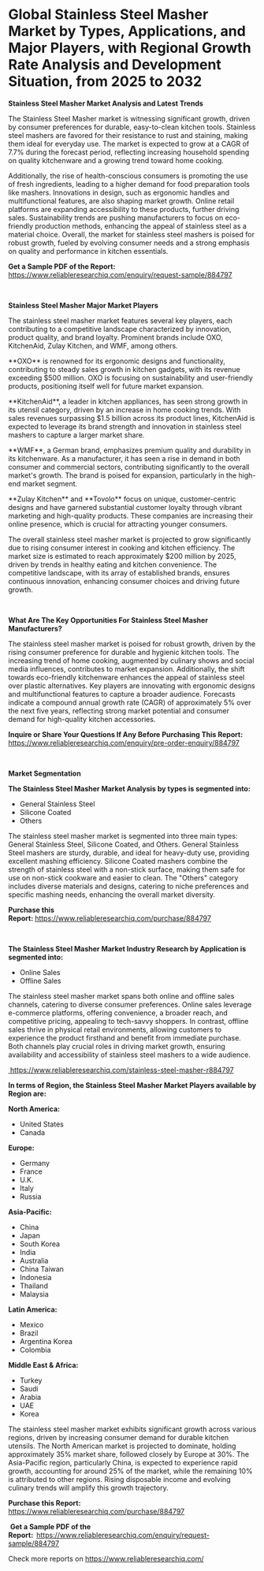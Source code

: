 <p><h1>Global Stainless Steel Masher Market by Types, Applications, and Major Players, with Regional Growth Rate Analysis and Development Situation, from 2025 to 2032</h1></p><p><strong>Stainless Steel Masher Market Analysis and Latest Trends</strong></p>
<p><p>The Stainless Steel Masher market is witnessing significant growth, driven by consumer preferences for durable, easy-to-clean kitchen tools. Stainless steel mashers are favored for their resistance to rust and staining, making them ideal for everyday use. The market is expected to grow at a CAGR of 7.7% during the forecast period, reflecting increasing household spending on quality kitchenware and a growing trend toward home cooking. </p><p>Additionally, the rise of health-conscious consumers is promoting the use of fresh ingredients, leading to a higher demand for food preparation tools like mashers. Innovations in design, such as ergonomic handles and multifunctional features, are also shaping market growth. Online retail platforms are expanding accessibility to these products, further driving sales. Sustainability trends are pushing manufacturers to focus on eco-friendly production methods, enhancing the appeal of stainless steel as a material choice. Overall, the market for stainless steel mashers is poised for robust growth, fueled by evolving consumer needs and a strong emphasis on quality and performance in kitchen essentials.</p></p>
<p><strong>Get a Sample PDF of the Report:&nbsp;</strong> <a href="https://www.reliableresearchiq.com/enquiry/request-sample/884797?utm_campaign=1123&utm_medium=2&utm_source=Github&utm_content=ia&utm_term=05022025&utm_id=stainless-steel-masher">https://www.reliableresearchiq.com/enquiry/request-sample/884797</a></p>
<p>&nbsp;</p>
<p><strong>Stainless Steel Masher Major Market Players</strong></p>
<p><p>The stainless steel masher market features several key players, each contributing to a competitive landscape characterized by innovation, product quality, and brand loyalty. Prominent brands include OXO, KitchenAid, Zulay Kitchen, and WMF, among others.</p><p>**OXO** is renowned for its ergonomic designs and functionality, contributing to steady sales growth in kitchen gadgets, with its revenue exceeding $500 million. OXO is focusing on sustainability and user-friendly products, positioning itself well for future market expansion.</p><p>**KitchenAid**, a leader in kitchen appliances, has seen strong growth in its utensil category, driven by an increase in home cooking trends. With sales revenues surpassing $1.5 billion across its product lines, KitchenAid is expected to leverage its brand strength and innovation in stainless steel mashers to capture a larger market share.</p><p>**WMF**, a German brand, emphasizes premium quality and durability in its kitchenware. As a manufacturer, it has seen a rise in demand in both consumer and commercial sectors, contributing significantly to the overall market's growth. The brand is poised for expansion, particularly in the high-end market segment.</p><p>**Zulay Kitchen** and **Tovolo** focus on unique, customer-centric designs and have garnered substantial customer loyalty through vibrant marketing and high-quality products. These companies are increasing their online presence, which is crucial for attracting younger consumers.</p><p>The overall stainless steel masher market is projected to grow significantly due to rising consumer interest in cooking and kitchen efficiency. The market size is estimated to reach approximately $200 million by 2025, driven by trends in healthy eating and kitchen convenience. The competitive landscape, with its array of established brands, ensures continuous innovation, enhancing consumer choices and driving future growth.</p></p>
<p>&nbsp;</p>
<p><strong>What Are The Key Opportunities For Stainless Steel Masher Manufacturers?</strong></p>
<p><p>The stainless steel masher market is poised for robust growth, driven by the rising consumer preference for durable and hygienic kitchen tools. The increasing trend of home cooking, augmented by culinary shows and social media influences, contributes to market expansion. Additionally, the shift towards eco-friendly kitchenware enhances the appeal of stainless steel over plastic alternatives. Key players are innovating with ergonomic designs and multifunctional features to capture a broader audience. Forecasts indicate a compound annual growth rate (CAGR) of approximately 5% over the next five years, reflecting strong market potential and consumer demand for high-quality kitchen accessories.</p></p>
<p><strong>Inquire or Share Your Questions If Any Before Purchasing This Report:</strong> <a href="https://www.reliableresearchiq.com/enquiry/pre-order-enquiry/884797?utm_campaign=1123&utm_medium=2&utm_source=Github&utm_content=ia&utm_term=05022025&utm_id=stainless-steel-masher">https://www.reliableresearchiq.com/enquiry/pre-order-enquiry/884797</a></p>
<p>&nbsp;</p>
<p><strong>Market Segmentation</strong></p>
<p><strong>The Stainless Steel Masher Market Analysis by types is segmented into:</strong></p>
<p><ul><li>General Stainless Steel</li><li>Silicone Coated</li><li>Others</li></ul></p>
<p><p>The stainless steel masher market is segmented into three main types: General Stainless Steel, Silicone Coated, and Others. General Stainless Steel mashers are sturdy, durable, and ideal for heavy-duty use, providing excellent mashing efficiency. Silicone Coated mashers combine the strength of stainless steel with a non-stick surface, making them safe for use on non-stick cookware and easier to clean. The "Others" category includes diverse materials and designs, catering to niche preferences and specific mashing needs, enhancing the overall market diversity.</p></p>
<p><strong>Purchase this Report:&nbsp;</strong><a href="https://www.reliableresearchiq.com/purchase/884797?utm_campaign=1123&utm_medium=2&utm_source=Github&utm_content=ia&utm_term=05022025&utm_id=stainless-steel-masher">https://www.reliableresearchiq.com/purchase/884797</a></p>
<p>&nbsp;</p>
<p><strong>The Stainless Steel Masher Market Industry Research by Application is segmented into:</strong></p>
<p><ul><li>Online Sales</li><li>Offline Sales</li></ul></p>
<p><p>The stainless steel masher market spans both online and offline sales channels, catering to diverse consumer preferences. Online sales leverage e-commerce platforms, offering convenience, a broader reach, and competitive pricing, appealing to tech-savvy shoppers. In contrast, offline sales thrive in physical retail environments, allowing customers to experience the product firsthand and benefit from immediate purchase. Both channels play crucial roles in driving market growth, ensuring availability and accessibility of stainless steel mashers to a wide audience.</p></p>
<p><a href="https://www.reliableresearchiq.com/stainless-steel-masher-r884797?utm_campaign=1123&utm_medium=2&utm_source=Github&utm_content=ia&utm_term=05022025&utm_id=stainless-steel-masher">&nbsp;https://www.reliableresearchiq.com/stainless-steel-masher-r884797</a></p>
<p><strong>In terms of Region, the Stainless Steel Masher Market Players available by Region are:</strong></p>
<p>
    <p> <strong> North America: </strong>
        <ul>
            <li>United States</li>
            <li>Canada</li>
        </ul>
        </p> 
    <p> <strong> Europe: </strong>
        <ul>
            <li>Germany</li>
            <li>France</li>
            <li>U.K.</li>
            <li>Italy</li>
            <li>Russia</li>
        </ul>
        </p> 
    <p> <strong> Asia-Pacific: </strong>
        <ul>
            <li>China</li>
            <li>Japan</li>
            <li>South Korea</li>
            <li>India</li>
            <li>Australia</li>
            <li>China Taiwan</li>
            <li>Indonesia</li>
            <li>Thailand</li>
            <li>Malaysia</li>
        </ul>
        </p> 
    <p> <strong> Latin America: </strong>
        <ul>
            <li>Mexico</li>
            <li>Brazil</li>
            <li>Argentina Korea</li>
            <li>Colombia</li>
        </ul>
        </p> 
    <p> <strong> Middle East & Africa: </strong>
        <ul>
            <li>Turkey</li>
            <li>Saudi</li>
            <li>Arabia</li>
            <li>UAE</li>
            <li>Korea</li>
        </ul>
    </p>
    </p>
<p><p>The stainless steel masher market exhibits significant growth across various regions, driven by increasing consumer demand for durable kitchen utensils. The North American market is projected to dominate, holding approximately 35% market share, followed closely by Europe at 30%. The Asia-Pacific region, particularly China, is expected to experience rapid growth, accounting for around 25% of the market, while the remaining 10% is attributed to other regions. Rising disposable income and evolving culinary trends will amplify this growth trajectory.</p></p>
<p><strong>Purchase this Report: </strong><a href="https://www.reliableresearchiq.com/purchase/884797?utm_campaign=1123&utm_medium=2&utm_source=Github&utm_content=ia&utm_term=05022025&utm_id=stainless-steel-masher">https://www.reliableresearchiq.com/purchase/884797</a></p>
<p>&nbsp;<strong>Get a Sample PDF of the Report:&nbsp;&nbsp;</strong><a href="https://www.reliableresearchiq.com/enquiry/request-sample/884797?utm_campaign=1123&utm_medium=2&utm_source=Github&utm_content=ia&utm_term=05022025&utm_id=stainless-steel-masher">https://www.reliableresearchiq.com/enquiry/request-sample/884797</a></p>
<p><strong></strong></p>
<p>Check more reports on <a href="https://www.reliableresearchiq.com/?utm_campaign=1123&utm_medium=2&utm_source=Github&utm_content=ia&utm_term=05022025&utm_id=stainless-steel-masher">https://www.reliableresearchiq.com/</a></p>